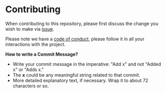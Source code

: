 # Contributing

When contributing to this repository, please first discuss the change you wish to make via [issue](https://github.com/DreamStarPro/mWebsite/issues).

Please note we have a [code of conduct](https://github.com/DreamStarPro/mWebsite/blob/master/CODE_OF_CONDUCT.md), please follow it in all your interactions with the project.



__How to write a Commit Message?__

- Write your commit message in the imperative: "Add x" and not "Added x" or "Adds x." 
- The __x__ could be any meaningful string related to that commit. 
- More detailed explanatory text, if necessary.  Wrap it to about 72 characters or so. 

